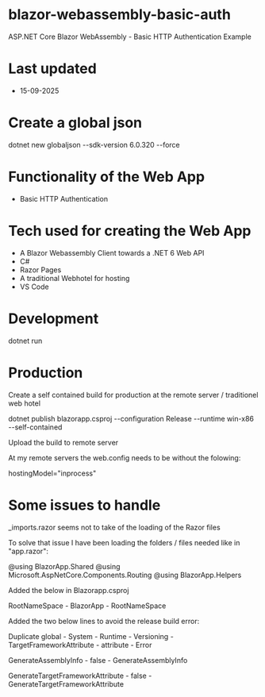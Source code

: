 # blazor-webassembly-basic-auth

ASP.NET Core Blazor WebAssembly - Basic HTTP Authentication Example

# Last updated

- 15-09-2025

# Create a global json

dotnet new globaljson --sdk-version 6.0.320 --force

# Functionality of the Web App

- Basic HTTP Authentication 

# Tech used for creating the Web App

- A Blazor Webassembly Client towards a .NET 6 Web API
- C#
- Razor Pages
- A traditional Webhotel for hosting
- VS Code

# Development

dotnet run

# Production

Create a self contained build for production at the remote server / traditionel web hotel

dotnet publish blazorapp.csproj --configuration Release --runtime win-x86 --self-contained

Upload the build to remote server

At my remote servers the web.config needs to be without the folowing:

hostingModel="inprocess"

# Some issues to handle

_imports.razor seems not to take of the loading of the Razor files

To solve that issue I have been loading the folders / files needed like in "app.razor":

@using BlazorApp.Shared
@using Microsoft.AspNetCore.Components.Routing
@using BlazorApp.Helpers

Added the below in Blazorapp.csproj

RootNameSpace - BlazorApp - RootNameSpace

Added the two below lines to avoid the release build error:

Duplicate global - System - Runtime - Versioning - TargetFrameworkAttribute - attribute - Error

GenerateAssemblyInfo - false - GenerateAssemblyInfo

GenerateTargetFrameworkAttribute - false - GenerateTargetFrameworkAttribute


